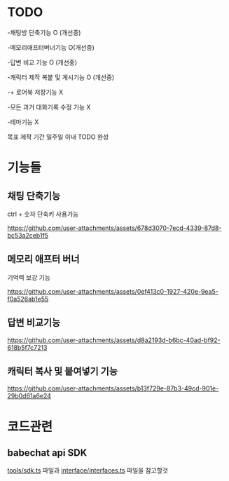 
# TODO

-채팅방 단축기능 O (개선중)

-메모리애프터버너기능 O(개선중)

-답변 비교 기능 O (개선중)

-캐릭터 제작 복붙 및 게시기능 O (개선중)

-+ 로어북 저장기능 X

-모든 과거 대화기록 수정 기능 X

-테마기능 X

목표 제작 기간 일주일 이내 TODO 완성

# 기능들
## 채팅 단축기능

ctrl + 숫자 단축키 사용가능

https://github.com/user-attachments/assets/678d3070-7ecd-4339-87d8-bc53a2ceb1f5

## 메모리 애프터 버너

기억력 보강 기능

https://github.com/user-attachments/assets/0ef413c0-1927-420e-9ea5-f0a526ab1e55

## 답변 비교기능

https://github.com/user-attachments/assets/d8a2193d-b6bc-40ad-bf92-618b5f7c7213

## 캐릭터 복사 및 붙여넣기 기능



https://github.com/user-attachments/assets/b13f729e-87b3-49cd-901e-29b0d61a6e24



# 코드관련
## babechat api SDK
[tools/sdk.ts](https://github.com/sickwrtn/BetterBabechat/blob/main/source/tools/sdk.ts) 파일과 [interface/interfaces.ts](https://github.com/sickwrtn/BetterBabechat/blob/main/source/interface/interfaces.ts) 파일을 참고할것




